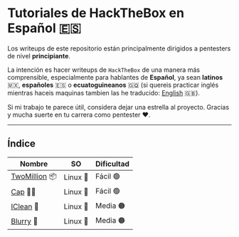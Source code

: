 # Tutoriales de HackTheBox en Español 🇪🇸

Los writeups de este repositorio están principalmente dirigidos a pentesters de nivel **principiante**.

La intención es hacer writeups de `HackTheBox` de una manera más comprensible, especialmente para hablantes de **Español**, ya sean **latinos** 🇲🇽, **españoles** 🇪🇸 o **ecuatoguineanos** 🇬🇶 (si quereis practicar inglés mientras haceis maquinas tambien las he traducido: [English](../en) 🇬🇧).

Si mi trabajo te parece útil, considera dejar una estrella al proyecto. Gracias y mucha suerte en tu carrera como pentester ❤️.

---

## Índice

|Nombre|SO|Dificultad|
|-|-|-|
|[TwoMillion](TwoMillion) 📦|Linux 🐧|Fácil 🟢|
|[Cap](Cap) 🏴‍☠|Linux 🐧|Fácil 🟢|
|[IClean](IClean) 🧹|Linux 🐧|Media 🟠|
|[Blurry](Blurry) 🤖|Linux 🐧|Media 🟠|